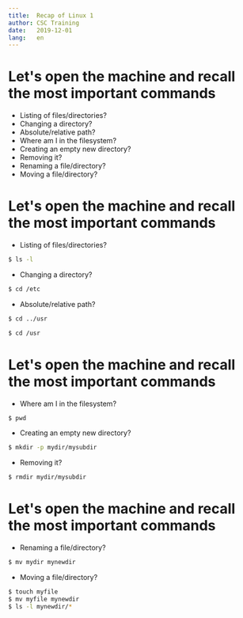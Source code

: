 ```yaml
---
title:	Recap of Linux 1
author:	CSC Training
date:	2019-12-01
lang:	en
---
```



# Let's open the machine and recall the most important commands

- Listing of files/directories?
- Changing a directory?
- Absolute/relative path?
- Where am I in the filesystem?
- Creating an empty new directory?
- Removing it?
- Renaming a file/directory?
- Moving a file/directory?


# Let's open the machine and recall the most important commands

- Listing of files/directories?

```bash
$ ls -l
```

- Changing a directory?

```bash
$ cd /etc
```

- Absolute/relative path?

```bash
$ cd ../usr
```

```bash
$ cd /usr
```


# Let's open the machine and recall the most important commands

- Where am I in the filesystem?

```bash 
$ pwd
```

- Creating an empty new directory?

```bash
$ mkdir -p mydir/mysubdir
```

- Removing it?

```bash
$ rmdir mydir/mysubdir
```


# Let's open the machine and recall the most important commands

- Renaming a file/directory?

```bash
$ mv mydir mynewdir
```

- Moving a file/directory?

```bash
$ touch myfile
$ mv myfile mynewdir
$ ls -l mynewdir/*
```
